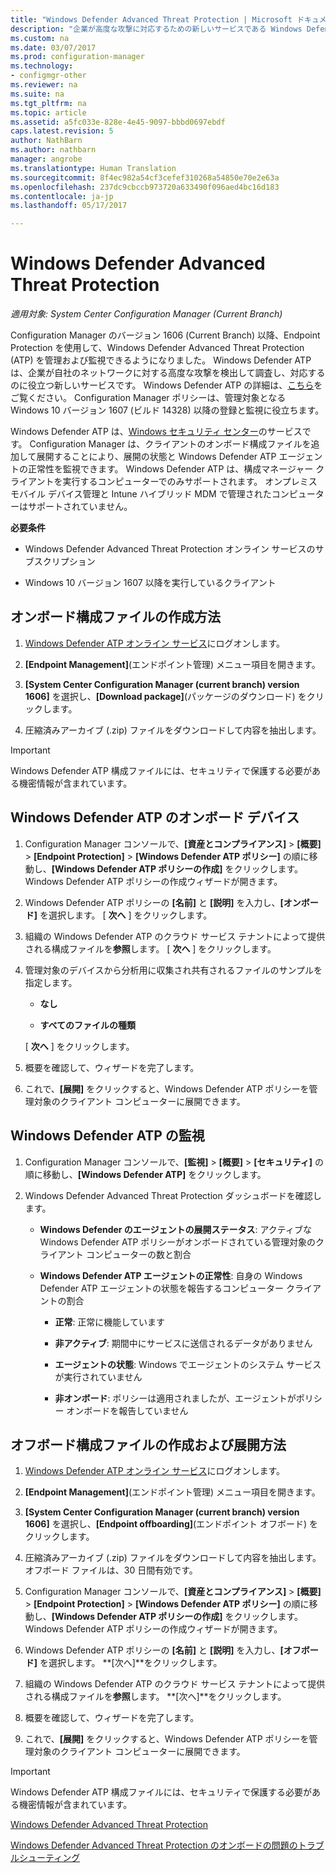```yaml
---
title: "Windows Defender Advanced Threat Protection | Microsoft ドキュメント"
description: "企業が高度な攻撃に対応するための新しいサービスである Windows Defender Advanced Threat Protection を管理および監視する方法について説明します。"
ms.custom: na
ms.date: 03/07/2017
ms.prod: configuration-manager
ms.technology:
- configmgr-other
ms.reviewer: na
ms.suite: na
ms.tgt_pltfrm: na
ms.topic: article
ms.assetid: a5fc033e-828e-4e45-9097-bbbd0697ebdf
caps.latest.revision: 5
author: NathBarn
ms.author: nathbarn
manager: angrobe
ms.translationtype: Human Translation
ms.sourcegitcommit: 8f4ec982a54cf3cefef310268a54850e70e2e63a
ms.openlocfilehash: 237dc9cbccb973720a633490f096aed4bc16d183
ms.contentlocale: ja-jp
ms.lasthandoff: 05/17/2017

---
```

# <a name="windows-defender-advanced-threat-protection"></a>Windows Defender Advanced Threat Protection

*適用対象: System Center Configuration Manager (Current Branch)*

Configuration Manager のバージョン 1606 (Current Branch) 以降、Endpoint Protection を使用して、Windows Defender Advanced Threat Protection (ATP) を管理および監視できるようになりました。 Windows Defender ATP は、企業が自社のネットワークに対する高度な攻撃を検出して調査し、対応するのに役立つ新しいサービスです。  Windows Defender ATP の詳細は、[こちら](http://aka.ms/technet-wdatp)をご覧ください。 Configuration Manager ポリシーは、管理対象となる Windows 10 バージョン 1607 (ビルド 14328) 以降の登録と監視に役立ちます。

Windows Defender ATP は、[Windows セキュリティ センター](https://securitycenter.windows.com)のサービスです。 Configuration Manager は、クライアントのオンボード構成ファイルを追加して展開することにより、展開の状態と Windows Defender ATP エージェントの正常性を監視できます。 Windows Defender ATP は、構成マネージャー クライアントを実行するコンピューターでのみサポートされます。 オンプレミス モバイル デバイス管理と Intune ハイブリッド MDM で管理されたコンピューターはサポートされていません。

 **必要条件**  

-   Windows Defender Advanced Threat Protection オンライン サービスのサブスクリプション  

-   Windows 10 バージョン 1607 以降を実行しているクライアント  

## <a name="how-to-create-an-onboarding-configuration-file"></a>オンボード構成ファイルの作成方法  

 1.  [Windows Defender ATP オンライン サービス](https://securitycenter.windows.com/)にログオンします。   

 2.  **[Endpoint Management]**(エンドポイント管理) メニュー項目を開きます。  

 3.  **[System Center Configuration Manager (current branch) version 1606]** を選択し、**[Download package]**(パッケージのダウンロード) をクリックします。  

 4.  圧縮済みアーカイブ (.zip) ファイルをダウンロードして内容を抽出します。

> [!IMPORTANT]
> Windows Defender ATP 構成ファイルには、セキュリティで保護する必要がある機密情報が含まれています。

## <a name="onboard-devices-for-windows-defender-atp"></a>Windows Defender ATP のオンボード デバイス  

1.  Configuration Manager コンソールで、**[資産とコンプライアンス]** > **[概要]** > **[Endpoint Protection]** > **[Windows Defender ATP ポリシー]** の順に移動し、**[Windows Defender ATP ポリシーの作成]** をクリックします。 Windows Defender ATP ポリシーの作成ウィザードが開きます。  

2.  Windows Defender ATP ポリシーの **[名前]** と **[説明]** を入力し、**[オンボード]** を選択します。 [ **次へ** ] をクリックします。  

3.  組織の Windows Defender ATP のクラウド サービス テナントによって提供される構成ファイルを**参照**します。 [ **次へ** ] をクリックします。  

4.  管理対象のデバイスから分析用に収集され共有されるファイルのサンプルを指定します。  

    -   **なし**   

    -   **すべてのファイルの種類**  

     [ **次へ** ] をクリックします。  

5.  概要を確認して、ウィザードを完了します。  

6.  これで、**[展開]** をクリックすると、Windows Defender ATP ポリシーを管理対象のクライアント コンピューターに展開できます。  

## <a name="monitor-windows-defender-atp"></a>Windows Defender ATP の監視  

1.  Configuration Manager コンソールで、**[監視]** > **[概要]** > **[セキュリティ]** の順に移動し、**[Windows Defender ATP]** をクリックします。  

2.  Windows Defender Advanced Threat Protection ダッシュボードを確認します。  

    -   **Windows Defender のエージェントの展開ステータス**: アクティブな Windows Defender ATP ポリシーがオンボードされている管理対象のクライアント コンピューターの数と割合  

    -   **Windows Defender ATP エージェントの正常性**: 自身の Windows Defender ATP エージェントの状態を報告するコンピューター クライアントの割合  

        -   **正常**: 正常に機能しています  

        -   **非アクティブ**: 期間中にサービスに送信されるデータがありません  

        -   **エージェントの状態**: Windows でエージェントのシステム サービスが実行されていません  

        -   **非オンボード**: ポリシーは適用されましたが、エージェントがポリシー オンボードを報告していません  


## <a name="how-to-create-and-deploy-an-offboarding-configuration-file"></a>オフボード構成ファイルの作成および展開方法  

1.  [Windows Defender ATP オンライン サービス](https://securitycenter.windows.com/)にログオンします。   

2.  **[Endpoint Management]**(エンドポイント管理) メニュー項目を開きます。  

3.  **[System Center Configuration Manager (current branch) version 1606]** を選択し、**[Endpoint offboarding]**(エンドポイント オフボード) をクリックします。  

4.  圧縮済みアーカイブ (.zip) ファイルをダウンロードして内容を抽出します。 オフボード ファイルは、30 日間有効です。

5.  Configuration Manager コンソールで、**[資産とコンプライアンス]** > **[概要]** > **[Endpoint Protection]** > **[Windows Defender ATP ポリシー]** の順に移動し、**[Windows Defender ATP ポリシーの作成]** をクリックします。 Windows Defender ATP ポリシーの作成ウィザードが開きます。  

6.  Windows Defender ATP ポリシーの **[名前]** と **[説明]** を入力し、**[オフボード]** を選択します。 **[次へ]**をクリックします。  

7.  組織の Windows Defender ATP のクラウド サービス テナントによって提供される構成ファイルを**参照**します。 **[次へ]**をクリックします。  

8.  概要を確認して、ウィザードを完了します。  

9.  これで、**[展開]** をクリックすると、Windows Defender ATP ポリシーを管理対象のクライアント コンピューターに展開できます。  

> [!IMPORTANT]
> Windows Defender ATP 構成ファイルには、セキュリティで保護する必要がある機密情報が含まれています。

[Windows Defender Advanced Threat Protection](https://technet.microsoft.com/itpro/windows/keep-secure/windows-defender-advanced-threat-protection)

[Windows Defender Advanced Threat Protection のオンボードの問題のトラブルシューティング](https://technet.microsoft.com/itpro/windows/keep-secure/troubleshoot-onboarding-windows-defender-advanced-threat-protection)

